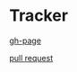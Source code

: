 # Tracker

[gh-page]([https://trubychyura.github.io/tracker/)

[pull request](https://github.com/trubychyura/tracker/pull/1)
